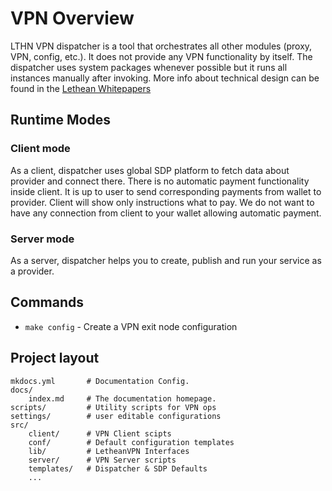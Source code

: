 # VPN Overview

LTHN VPN dispatcher is a tool that orchestrates all other modules (proxy, VPN, config, etc.). It does not provide any VPN functionality by itself.
The dispatcher uses system packages whenever possible but it runs all instances manually after invoking.
More info about technical design can be found in the [Lethean Whitepapers](https://lethean.io/vpn-whitepaper/)

## Runtime Modes

### Client mode
As a client, dispatcher uses global SDP platform to fetch data about provider and connect there. There is no automatic payment functionality inside client. It is up to user to send corresponding payments from wallet to provider.
Client will show only instructions what to pay. We do not want to have any connection from client to your wallet allowing automatic payment.


### Server mode
As a server, dispatcher helps you to create, publish and run your service as a provider.


## Commands

* `make config` - Create a VPN exit node configuration

## Project layout

    mkdocs.yml       # Documentation Config.
    docs/
        index.md     # The documentation homepage.
    scripts/         # Utility scripts for VPN ops
    settings/        # user editable configurations
    src/
        client/      # VPN Client scipts
        conf/        # Default configuration templates
        lib/         # LetheanVPN Interfaces
        server/      # VPN Server scripts
        templates/   # Dispatcher & SDP Defaults
        ...      
